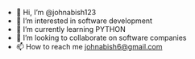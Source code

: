 - 👋 Hi, I’m @johnabish123
- 👀 I’m interested in software development
- 🌱 I’m currently learning PYTHON
- 💞️ I’m looking to collaborate on software companies
- 📫 How to reach me johnabish6@gmail.com

<!---
johnabish123/johnabish123 is a ✨ special ✨ repository because its `README.md` (this file) appears on your GitHub profile.
You can click the Preview link to take a look at your changes.
--->
